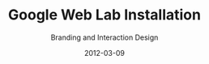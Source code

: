 ---
# Basics 

title: Google Web Lab Installation
subtitle: Branding and Interaction Design
description: The Internet is beautiful and complex. I think so, and so does Google. They put their heads together with the Science Museum in London to build a huge installation, bridging the gap between our physical space and the infinite digital.

# Graphics

graphics:
  - primary: 1280-web-lab.jpg
    color: "#DCCCAB"

# Display 

layout: project
date: 2012-03-09
underconstruction: true
---